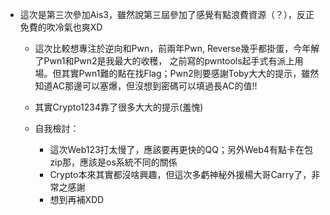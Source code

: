 
 - 這次是第三次參加Ais3，雖然說第三屆參加了感覺有點浪費資源（？），反正免費的吹冷氣也爽XD
    - 這次比較想專注於逆向和Pwn，前兩年Pwn, Reverse幾乎都掛蛋，今年解了Pwn1和Pwn2是我最大的收穫， 之前寫的pwntools起手式有派上用場。但其實Pwn1難的點在找Flag；Pwn2則要感謝Toby大大的提示，雖然知道AC那邊可以塞爆，但沒想到密碼可以填過長AC的值!!
    - 其實Crypto1234靠了很多大大的提示(羞愧)

    - 自我檢討：
        - 這次Web123打太慢了，應該要再更快的QQ；另外Web4有點卡在包zip那，應該是os系統不同的關係
        - Crypto本來其實都沒啥興趣，但這次多虧神秘外援楊大哥Carry了，非常之感謝
        - 想到再補XDD
